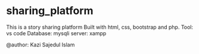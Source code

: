 # sharing_platform
This is a story sharing platform
Built with html, css, bootstrap and php. 
Tool: vs code
Database: mysqli
server: xampp

@author: Kazi Sajedul Islam

